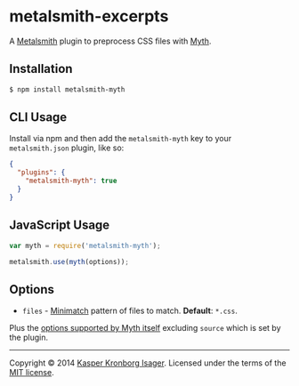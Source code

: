 # metalsmith-excerpts

A [Metalsmith](http://metalsmith.io) plugin to preprocess CSS files with [Myth](http://myth.io).

## Installation

```sh
$ npm install metalsmith-myth
```

## CLI Usage

Install via npm and then add the `metalsmith-myth` key to your `metalsmith.json` plugin, like so:

```json
{
  "plugins": {
    "metalsmith-myth": true
  } 
}
```

## JavaScript Usage

```js
var myth = require('metalsmith-myth');

metalsmith.use(myth(options));
```

## Options

- `files` - [Minimatch](https://github.com/isaacs/minimatch) pattern of files to match. __Default__: `*.css`.

Plus the [options supported by Myth itself](https://github.com/segmentio/myth#nodejs) excluding `source` which is set by the plugin.

---

Copyright &copy; 2014 [Kasper Kronborg Isager](https://github.com/kasperisager). Licensed under the terms of the [MIT license](LICENSE.md).
